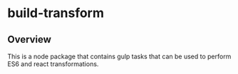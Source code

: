 # build-transform

## Overview
This is a node package that contains gulp tasks that can be used to perform ES6 and react transformations.